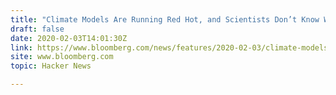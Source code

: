 ```yaml
---
title: "Climate Models Are Running Red Hot, and Scientists Don’t Know Why"
draft: false
date: 2020-02-03T14:01:30Z
link: https://www.bloomberg.com/news/features/2020-02-03/climate-models-are-running-red-hot-and-scientists-don-t-know-why?utm_medium=RSS&utm_source=hune
site: www.bloomberg.com
topic: Hacker News  

---
```

